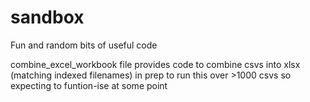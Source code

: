 # sandbox
Fun and random bits of useful code

combine_excel_workbook file provides code to combine csvs into xlsx (matching indexed filenames)
  in prep to run this over >1000 csvs so expecting to funtion-ise at some point
